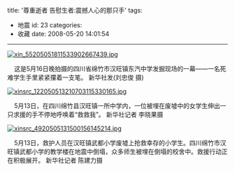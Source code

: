 title: '尊重逝者 告慰生者:震撼人心的那只手'
tags:
  - 地震
id: 23
categories:
  - 收藏
date: 2008-05-20 14:01:54
---

[](http://yangtao.wordpress.com.cn/files/2008/05/xinsrc_122050513210703115330165.jpg "xinsrc_122050513210703115330165.jpg")[](http://yangtao.wordpress.com.cn/files/2008/05/xinsrc_122050513210703115330165.jpg "xinsrc_122050513210703115330165.jpg")[](http://yangtao.wordpress.com.cn/files/2008/05/xinsrc_4920505131500156145214.jpg "xinsrc_4920505131500156145214.jpg")[![xin_55205051811533902667439.jpg](http://yangtao.wordpress.com.cn/files/2008/05/xin_55205051811533902667439.jpg)](http://yangtao.wordpress.com.cn/files/2008/05/xin_55205051811533902667439.jpg "xin_55205051811533902667439.jpg")

    这是5月16日晚拍摄的四川省绵竹市汉旺镇东汽中学发掘现场的一幕——一名死难学生手里紧紧攥着一支笔。 新华社发(刘忠俊 摄)<!--more-->

[![xinsrc_122050513210703115330165.jpg](http://yangtao.wordpress.com.cn/files/2008/05/xinsrc_122050513210703115330165.jpg)](http://yangtao.wordpress.com.cn/files/2008/05/xinsrc_122050513210703115330165.jpg "xinsrc_122050513210703115330165.jpg")

    5月13日，在四川绵竹县汉旺镇一所中学内，一位被埋在废墟中的女学生伸出一只求援的手不停地呼唤着“救救我”。 新华社记者 李晓果摄

[![xinsrc_4920505131500156145214.jpg](http://yangtao.wordpress.com.cn/files/2008/05/xinsrc_4920505131500156145214.jpg)](http://yangtao.wordpress.com.cn/files/2008/05/xinsrc_4920505131500156145214.jpg "xinsrc_4920505131500156145214.jpg")

    5月13日，救护人员在汉旺镇武都小学废墟上抢救幸存的小学生。四川绵竹市汉旺镇武都小学的教学楼在地震中倒塌，众多师生被埋在倒塌的校舍中。救援行动正在积极展开。 新华社记者 陈建力摄